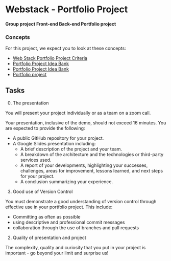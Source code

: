 # Webstack - Portfolio Project
#### Group project Front-end Back-end Portfolio project

### Concepts

For this project, we expect you to look at these concepts:

- [Web Stack Portfolio Project Criteria](https://intranet.alxswe.com/concepts/102912)
- [Portfolio Project Idea Bank](https://intranet.alxswe.com/concepts/102160)
- [Portfolio Project Idea Bank](https://intranet.alxswe.com/concepts/102161)
- [Portfolio project](https://intranet.alxswe.com/concepts/548)

## Tasks
0. The presentation

You will present your project individually or as a team on a zoom call.

Your presentation, inclusive of the demo, should not exceed 16 minutes. 
You are expected to provide the following:

- A public GitHub repository for your project.
- A Google Slides presentation including:
   - A brief description of the project and your team.
   - A breakdown of the architecture and the technologies or third-party services used.
   - A report of your developments, highlighting your successes, challenges, areas for improvement, 
lessons learned, and next steps for your project.
   - A conclusion summarizing your experience.

3. Good use of Version Control

You must demonstrate a good understanding of version control through effective use in your portfolio project. 
This include:

- Committing as often as possible
- using descriptive and professional commit messages
- collaboration through the use of branches and pull requests

2. Quality of presentation and project

The complexity, quality and curiosity that you put in your project is important - go beyond your limit and surprise us!
